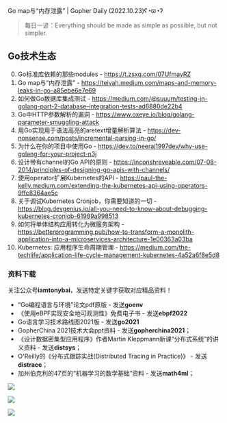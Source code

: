 Go map与“内存泄露” | Gopher Daily (2022.10.23)ʕ◔ϖ◔ʔ

>每日一谚：Everything should be made as simple as possible, but not simpler.

## Go技术生态

0. Go标准库依赖的那些modules - https://t.zsxq.com/07UfmayRZ
1. Go map与“内存泄露” - https://teivah.medium.com/maps-and-memory-leaks-in-go-a85ebe6e7e69
2. 如何做Go数据库集成测试 - https://medium.com/@suuum/testing-in-golang-part-2-database-integration-tests-ad6880de22b4
3. Go中HTTP参数解析的漏洞 - https://www.oxeye.io/blog/golang-parameter-smuggling-attack
4. 用Go实现用于语法高亮的aretext增量解析算法 - https://dev-nonsense.com/posts/incremental-parsing-in-go/
5. 为什么在你的项目中使用Go - https://dev.to/neeraj1997dev/why-use-golang-for-your-project-n3j
6. 设计带有channel的Go API的原则 - https://inconshreveable.com/07-08-2014/principles-of-designing-go-apis-with-channels/
7. 使用operator扩展Kubernetes的API - https://paul-the-kelly.medium.com/extending-the-kubernetes-api-using-operators-9ffc8364ae5c
8. 关于调试Kubernetes Cronjob，你需要知道的一切 - https://blog.devgenius.io/all-you-need-to-know-about-debugging-kubernetes-cronjob-61989a998513
9. 如何将单体结构应用转化为微服务架构 - https://betterprogramming.pub/how-to-transform-a-monolith-application-into-a-microservices-architecture-1e00363a03ba
10. Kubernetes: 应用程序生命周期管理 - https://medium.com/the-techlife/application-life-cycle-management-kubernetes-4a52a6f8e5d8

### 资料下载

关注公众号**iamtonybai**，发送特定关键字获取对应精品资料！

* “Go编程语言与环境”论文pdf原版 - 发送**goenv**
* 《使用eBPF实现安全地可观测性》免费电子书 - 发送**ebpf2022**
* Go语言学习技术路线图2021版 - 发送**go2021**
* GopherChina 2021技术大会ppt资料 - 发送**gopherchina2021**；
* 《设计数据密集型应用程序》作者Martin Kleppmann新课“分布式系统”的讲义资料 - 发送**distsys**；
* O'Reilly的《分布式跟踪实战(Distributed Tracing in Practice)》 - 发送**distrace**；
* 加州伯克利的47页的“机器学习的数学基础”资料 - 发送**math4ml**；

![](https://mmbiz.qpic.cn/mmbiz_png/cH6WzfQ94mb54jsFJZ3Knmz8obUsf3PBShthmdSw5E01TcYmUReGkj0BWpxHak1HlnlzHvLmKax53YSGr7aNlA/0?wx_fmt=png)

![](https://mmbiz.qpic.cn/mmbiz_png/cH6WzfQ94mZsOgPXTXZgWiaE03ib9r9WFJXC6xJCA5Y6VSesOZqlGxYfODibvR7UPGxiaM7SZZNQZkRtggPXEfBdwQ/0?wx_fmt=png)

![](https://mmbiz.qpic.cn/mmbiz_png/cH6WzfQ94mb54jsFJZ3Knmz8obUsf3PBrSoqeMvoWCticN2cpU64fJ0FYQdXJhP7ia7WRh8628uOAsQYeE2NibRRw/0?wx_fmt=png)

